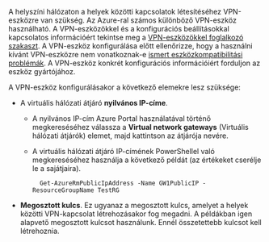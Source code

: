 A helyszíni hálózaton a helyek közötti kapcsolatok létesítéséhez VPN-eszközre van szükség. Az Azure-ral számos különböző VPN-eszköz használható. A VPN-eszközökkel és a konfigurációs beállításokkal kapcsolatos információért tekintse meg a [VPN-eszközökkel foglalkozó szakaszt](../articles/vpn-gateway/vpn-gateway-about-vpn-devices.md). A VPN-eszköz konfigurálása előtt ellenőrizze, hogy a használni kívánt VPN-eszközre nem vonatkoznak-e [ismert eszközkompatibilitási problémák](../articles/vpn-gateway/vpn-gateway-about-vpn-devices.md#known). A VPN-eszköz konkrét konfigurációs információiért forduljon az eszköz gyártójához.

A VPN-eszköz konfigurálásakor a következő elemekre lesz szüksége:

- A virtuális hálózati átjáró **nyilvános IP-címe**.

    -  A nyilvános IP-cím Azure Portal használatával történő megkereséséhez válassza a **Virtual network gateways** (Virtuális hálózati átjárók) elemet, majd kattintson az átjárója nevére. 

    - A virtuális hálózati átjáró IP-címének PowerShellel való megkereséséhez használja a következő példát (az értékeket cserélje le a sajátjaira).

            Get-AzureRmPublicIpAddress -Name GW1PublicIP -ResourceGroupName TestRG
- **Megosztott kulcs**. Ez ugyanaz a megosztott kulcs, amelyet a helyek közötti VPN-kapcsolat létrehozásakor fog megadni. A példákban igen alapvető megosztott kulcsot használunk. Ennél összetettebb kulcsot kell létrehoznia.




